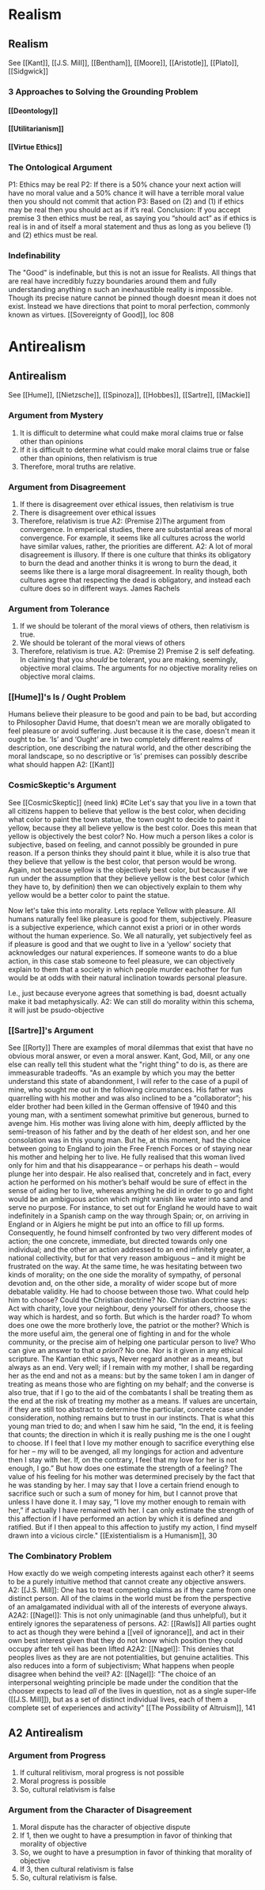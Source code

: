 # Realism

## Realism
See [[Kant]], [[J.S. Mill]], [[Bentham]], [[Moore]], [[Aristotle]], [[Plato]], [[Sidgwick]]

### 3 Approaches to Solving the Grounding Problem

#### [[Deontology]]

#### [[Utilitarianism]]

#### [[Virtue Ethics]]

### The Ontological Argument
P1: Ethics may be real
P2: If there is a 50% chance your next action will have no moral value and a 50% chance it will have a terrible moral value then you should not commit that action
P3: Based on (2) and (1) if ethics may be real then you should act as if it’s real.
Conclusion: If you accept premise 3 then ethics must be real, as saying you “should act” as if ethics is real is in and of itself a moral statement and thus as long as you believe (1) and (2) ethics must be real.
### Indefinability
The "Good" is indefinable, but this is not an issue for Realists. All things that are real have incredibly fuzzy boundaries around them and fully understanding anything n such an inexhaustible reality is impossible. Though its precise nature cannot be pinned though doesnt mean it does not exist. Instead we have directions that point to moral perfection, commonly known as virtues. 
	[[Sovereignty of Good]], loc 808

# Antirealism

## Antirealism
See [[Hume]], [[Nietzsche]], [[Spinoza]], [[Hobbes]], [[Sartre]], [[Mackie]]

### Argument from Mystery
1. It is difficult to determine what could make moral claims true or false other than opinions
2. If it is difficult to determine what could make moral claims true or false other than opinions, then relativism is true
3. Therefore, moral truths are relative. 

### Argument from Disagreement
1. If there is disagreement over ethical issues, then relativism is true
2.  There is disagreement over ethical issues
3. Therefore, relativism is true
	A2: (Premise 2)The argument from convergence. In emperical studies, there are substantial areas of moral convergence. For example, it seems like all cultures across the world have similar values, rather, the priorities are different. 
	A2: A lot of moral disagreement is illusory. If there is one culture that thinks its obligatory to burn the dead and another thinks it is wrong to burn the dead, it seems like there is a large moral disagreement. In reality though, both cultures agree that respecting the dead is obligatory, and instead each culture does so in different ways. 
		James Rachels


### Argument from Tolerance
1. If we should be tolerant of the moral views of others, then relativism is true. 
2. We should be tolerant of the moral views of others
3. Therefore, relativism is true. 
	A2: (Premise 2) Premise 2 is self defeating. In claiming that you *should* be tolerant, you are making, seemingly, objective moral claims. The arguments for no objective morality relies on objective moral claims. 

### [[Hume]]'s Is / Ought Problem
Humans believe their pleasure to be good and pain to be bad, but according to Philosopher David Hume, that doesn't mean we are morally obligated to feel pleasure or avoid suffering. Just because it is the case, doesn't mean it ought to be. ‘Is’ and ‘Ought’ are in two completely different realms of description, one describing the natural world, and the other describing the moral landscape, so no descriptive or ‘is’ premises can possibly describe what should happen
	A2: [[Kant]]
### CosmicSkeptic's Argument
See [[CosmicSkeptic]]
(need link) #Cite 
Let's say that you live in a town that all citizens happen to believe that yellow is the best color, when deciding what color to paint the town statue, the town ought to decide to paint it yellow, because they all believe yellow is the best color. Does this mean that yellow is objectively the best color? No. How much a person likes a color is subjective, based on feeling, and cannot possibly be grounded in pure reason. If a person thinks they should paint it blue, while it is also true that they believe that yellow is the best color, that person would be wrong. Again, not because yellow is the objectively best color, but because if we run under the assumption that they believe yellow is the best color (which they have to, by definition) then we can objectively explain to them why yellow would be a better color to paint the statue.

Now let's take this into morality. Lets replace Yellow with pleasure. All humans naturally feel like pleasure is good for them, subjectively. Pleasure is a subjective experience, which cannot exist a priori or in other words without the human experience. So. We all naturally, yet subjectively feel as if pleasure is good and that we ought to live in a ‘yellow’ society that acknowledges our natural experiences. If someone wants to do a blue action, in this case stab someone to feel pleasure, we can objectively explain to them that a society in which people murder eachother for fun would be at odds with their natural inclination towards personal pleasure. 

I.e., just because everyone agrees that something is bad, doesnt actually make it bad metaphysically.
	A2: We can still do morality within this schema, it will just be psudo-objective

### [[Sartre]]'s Argument
See [[Rorty]]
There are examples of moral dilemmas that exist that have no obvious moral answer, or even a moral answer. Kant, God, Mill, or any one else can really tell this student what the "right thing" to do is, as there are immeasurable tradeoffs.
	"As an example by which you may the better understand this state of abandonment, I will refer to the case of a pupil of mine, who sought me out in the following circumstances. His father was quarrelling with his mother and was also inclined to be a “collaborator”; his elder brother had been killed in the German offensive of 1940 and this young man, with a sentiment somewhat primitive but generous, burned to avenge him. His mother was living alone with him, deeply afflicted by the semi-treason of his father and by the death of her eldest son, and her one consolation was in this young man. But he, at this moment, had the choice between going to England to join the Free French Forces or of staying near his mother and helping her to live. He fully realised that this woman lived only for him and that his disappearance – or perhaps his death – would plunge her into despair. He also realised that, concretely and in fact, every action he performed on his mother’s behalf would be sure of effect in the sense of aiding her to live, whereas anything he did in order to go and fight would be an ambiguous action which might vanish like water into sand and serve no purpose. For instance, to set out for England he would have to wait indefinitely in a Spanish camp on the way through Spain; or, on arriving in England or in Algiers he might be put into an office to fill up forms. Consequently, he found himself confronted by two very different modes of action; the one concrete, immediate, but directed towards only one individual; and the other an action addressed to an end infinitely greater, a national collectivity, but for that very reason ambiguous – and it might be frustrated on the way. At the same time, he was hesitating between two kinds of morality; on the one side the morality of sympathy, of personal devotion and, on the other side, a morality of wider scope but of more debatable validity. He had to choose between those two. What could help him to choose? Could the Christian doctrine? No. Christian doctrine says: Act with charity, love your neighbour, deny yourself for others, choose the way which is hardest, and so forth. But which is the harder road? To whom does one owe the more brotherly love, the patriot or the mother? Which is the more useful aim, the general one of fighting in and for the whole community, or the precise aim of helping one particular person to live? Who can give an answer to that _a priori_? No one. Nor is it given in any ethical scripture. The Kantian ethic says, Never regard another as a means, but always as an end. Very well; if I remain with my mother, I shall be regarding her as the end and not as a means: but by the same token I am in danger of treating as means those who are fighting on my behalf; and the converse is also true, that if I go to the aid of the combatants I shall be treating them as the end at the risk of treating my mother as a means. If values are uncertain, if they are still too abstract to determine the particular, concrete case under consideration, nothing remains but to trust in our instincts. That is what this young man tried to do; and when I saw him he said, “In the end, it is feeling that counts; the direction in which it is really pushing me is the one I ought to choose. If I feel that I love my mother enough to sacrifice everything else for her – my will to be avenged, all my longings for action and adventure then I stay with her. If, on the contrary, I feel that my love for her is not enough, I go.” But how does one estimate the strength of a feeling? The value of his feeling for his mother was determined precisely by the fact that he was standing by her. I may say that I love a certain friend enough to sacrifice such or such a sum of money for him, but I cannot prove that unless I have done it. I may say, “I love my mother enough to remain with her,” if actually I have remained with her. I can only estimate the strength of this affection if I have performed an action by which it is defined and ratified. But if I then appeal to this affection to justify my action, I find myself drawn into a vicious circle." [[Existentialism is a Humanism]], 30

### The Combinatory Problem
How exactly do we weigh competing interests against each other? it seems to be a purely intuitive method that cannot create any objective answers.
	A2: [[J.S. Mill]]: One has to treat competing claims as if they came from one distinct person. All of the claims in the world must be from the perspective of an amalgamated individual with all of the interests of everyone always.
		A2A2: [[Nagel]]: This is not only unimaginable (and thus unhelpful), but it entirely ignores the separateness of persons.
	A2: [[Rawls]] All parties ought to act as though they were behind a [[veil of ignorance]], and act in their own best interest given that they do not know which position they could occupy after teh veil has been lifted
		A2A2: [[Nagel]]: This denies that peoples lives as they are are not potentialities, but genuine actalities. This also reduces into a form of subjectivism; What happens when people disagree when behind the veil?
	A2: [[Nagel]]: "The choice of an interpersonal weighting principle be made under the condition that the chooser expects to lead *all* of the lives in question, not as a single super-life ([[J.S. Mill]]), but as a set of distinct individual lives, each of them a complete set of experiences and activity" [[The Possibility of Altruism]], 141

## A2 Antirealism


### Argument from Progress
1. If cultural relitivism, moral progress is not possible
2. Moral progress is possible
3. So, cultural relativism is false

### Argument from the Character of Disagreement
1. Moral dispute has the character of objective dispute
2. If 1, then we ought to have a presumption in favor of thinking that morality of objective
3. So, we ought to have a presumption in favor of thinking that morality of objective
4. If 3, then cultural relativism is false
5. So, cultural relativism is false.